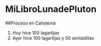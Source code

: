 # MiLibroLunadePluton

##Proceso en Calistenia

1. Hoy hice 100 lagartijas
2. Ayer hice 100 lagartijas y 50 sentadillas


